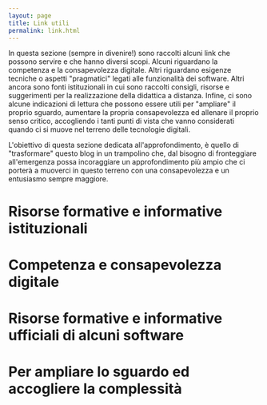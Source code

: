 ```yaml
---
layout: page
title: Link utili
permalink: link.html
---
```


In questa sezione (sempre in divenire!) sono raccolti alcuni link che possono servire e che hanno diversi scopi. 
Alcuni riguardano la competenza e la consapevolezza digitale. Altri riguardano esigenze tecniche o aspetti "pragmatici" legati alle funzionalità dei software. Altri ancora sono fonti istituzionali in cui sono raccolti consigli, risorse e suggerimenti per la realizzazione della didattica a distanza. Infine, ci sono alcune indicazioni di lettura che possono essere utili per "ampliare" il proprio sguardo, aumentare la propria consapevolezza ed allenare il proprio senso critico, accogliendo i tanti punti di vista che vanno considerati quando ci si muove nel terreno delle tecnologie digitali.

L'obiettivo di questa sezione dedicata all'approfondimento, è quello di "trasformare" questo blog in un trampolino che, dal bisogno di fronteggiare all'emergenza possa incoraggiare un approfondimento più ampio che ci porterà a muoverci in questo terreno con una consapevolezza e un entusiasmo sempre maggiore.

# Risorse formative e informative istituzionali 

# Competenza e consapevolezza digitale

# Risorse formative e informative ufficiali di alcuni software

# Per ampliare lo sguardo ed accogliere la complessità
